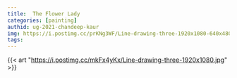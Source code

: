 ```yaml
---
title:  The Flower Lady
categories: [painting]
authid: ug-2021-chandeep-kaur
img: https://i.postimg.cc/prKNg3WF/Line-drawing-three-1920x1080-640x480.jpg
tags: 
---
```


{{< art "https://i.postimg.cc/mkFx4yKx/Line-drawing-three-1920x1080.jpg" >}}